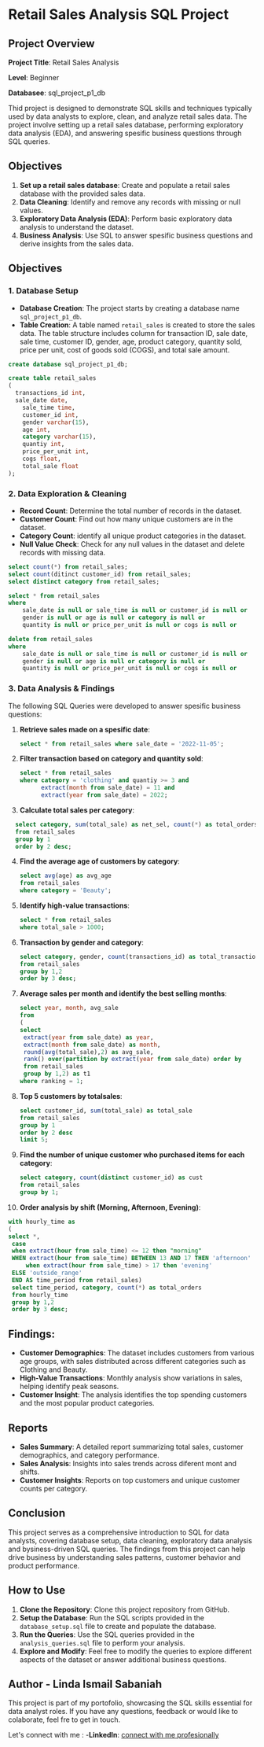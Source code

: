 # Retail Sales Analysis SQL Project

## Project Overview

**Project Title**: Retail Sales Analysis

**Level**: Beginner

**Databasee**: sql_project_p1_db

Thid project is designed to demonstrate SQL skills and techniques typically used by data analysts to explore, clean, and analyze retail sales data. The project involve setting up a retail sales database, performing exploratory data analysis (EDA), and answering spesific business questions through SQL queries.

## Objectives

1. **Set up a retail sales database**: Create and populate a retail sales database with the provided sales data.
2. **Data Cleaning**: Identify and remove any records with missing or null values.
3. **Exploratory Data Analysis (EDA)**: Perform basic exploratory data analysis to understand the dataset.
4. **Business Analysis**: Use SQL to answer spesific business questions and derive insights from  the sales data.

## Objectives

### 1. Database Setup

- **Database Creation**: The project starts by creating a database name `sql_project_p1_db`.
- **Table Creation**: A table named `retail_sales` is created to store the sales data. The table structure includes column for transaction ID, sale date, sale time, customer ID, gender, age, product category, quantity sold, price per unit, cost of goods sold (COGS), and total sale amount.

```sql
create database sql_project_p1_db;

create table retail_sales
(
  transactions_id int,
  sale_date date,
	sale_time time,
	customer_id int,
	gender varchar(15),
	age int,
	category varchar(15),
	quantiy int,
	price_per_unit int,
	cogs float,
	total_sale float
);
```

### 2. Data Exploration & Cleaning

- **Record Count**: Determine the total number of records in the dataset.
- **Customer Count**: Find out how many unique customers are in the dataset.
- **Category Count**: identify all unique product categories in the dataset.
- **Null Value Check**: Check for any null values  in the dataset and delete records with missing data.

```sql
select count(*) from retail_sales;
select count(ditinct customer_id) from retail_sales;
select distinct category from retail_sales;

select * from retail_sales
where 
	sale_date is null or sale_time is null or customer_id is null or
	gender is null or age is null or category is null or
  	quantity is null or price_per_unit is null or cogs is null or 		total_sale is null;

delete from retail_sales
where
	sale_date is null or sale_time is null or customer_id is null or
	gender is null or age is null or category is null or
	quantity is null or price_per_unit is null or cogs is null or 		total_sale is null;
```

### 3. Data Analysis & Findings

The following SQL Queries were developed to answer spesific business questions:

1. **Retrieve sales made on a spesific date**:
   ```sql
   select * from retail_sales where sale_date = '2022-11-05';
   ```
   
2. **Filter transaction based on category and quantity sold**:
   ```sql 
   select * from retail_sales
   where category = 'clothing' and quantiy >= 3 and
         extract(month from sale_date) = 11 and
         extract(year from sale_date) = 2022;
   ```
   
3. **Calculate total sales per category**:
```sql
  select category, sum(total_sale) as net_sel, count(*) as total_orders
  from retail_sales
  group by 1 
  order by 2 desc;
```

4. **Find the average age of customers by category**:
   ```sql
   select avg(age) as avg_age
   from retail_sales
   where category = 'Beauty';
   ```

5. **Identify high-value transactions**:
   ```sql
   select * from retail_sales
   where total_sale > 1000;
   ```

6. **Transaction by gender and category**:
   ```sql
   select category, gender, count(transactions_id) as total_transaction
   from retail_sales
   group by 1,2
   order by 3 desc;
   ```

7. **Average sales per month and identify the best selling months**:
   ```sql
   select year, month, avg_sale
   from
   (
   select
   	extract(year from sale_date) as year,
   	extract(month from sale_date) as month,
   	round(avg(total_sale),2) as avg_sale,
	rank() over(partition by extract(year from sale_date) order by 		round(avg(total_sale),2) desc) as ranking
	from retail_sales
	group by 1,2) as t1
   where ranking = 1;
   ```

8. **Top 5 customers by totalsales**:
   ```sql
   select customer_id, sum(total_sale) as total_sale
   from retail_sales
   group by 1
   order by 2 desc
   limit 5;
   ```

9. **Find the number of unique customer who purchased items for each category**:
   ```sql
   select category, count(distinct customer_id) as cust
   from retail_sales
   group by 1;
   ```

10. **Order analysis by shift (Morning, Afternoon, Evening)**:
   ```sql
   with hourly_time as
   (
   select *,
	case
	when extract(hour from sale_time) <= 12 then "morning"
   	WHEN extract(hour from sale_time) BETWEEN 13 AND 17 THEN 'afternoon'
    	when extract(hour from sale_time) > 17 then 'evening'
	ELSE 'outside_range'
   	END AS time_period from retail_sales)
    select time_period, category, count(*) as total_orders
    from hourly_time
    group by 1,2
    order by 3 desc;
   ```

## Findings:

- **Customer Demographics**: The dataset includes customers from various age groups, with sales distributed across different categories such as Clothing and Beauty.
- **High-Value Transactions**: Monthly analysis show variations in sales, helping identify peak seasons.
- **Customer Insight**: The analysis identifies the top spending customers and the most popular product categories.

## Reports

- **Sales Summary**: A detailed report summarizing total sales, customer demographics, and category performance.
- **Sales Analysis**: Insights into sales trends across diferent mont and shifts.
- **Customer Insights**: Reports on top customers and unique customer counts per category.

## Conclusion

This project serves as a comprehensive introduction to SQL for data analysts, covering database setup, data cleaning, exploratory data analysis and bysiness-driven SQL queries. The findings from this project can help drive business by understanding sales patterns, customer behavior and product performance.

## How to Use

1. **Clone the Repository**: Clone this project repository from GitHub.
2. **Setup the Database**: Run the SQL scripts provided in the `database_setup.sql` file to create and populate the database.
3. **Run the Queries**: Use the SQL queries provided in the `analysis_queries.sql` file to perform your analysis.
4. **Explore and Modify**: Feel free to modify the queries to explore different aspects of the dataset or answer additional business questions.

## Author - Linda Ismail Sabaniah

This project is part of my portofolio, showcasing the SQL skills essential for data analyst roles. If you have any questions, feedback or would like to colaborate, feel fre to get in touch.

Let's connect with me :
-**LinkedIn**: [connect with me profesionally](https://www.linkedin.com/in/lindasabaniah)




